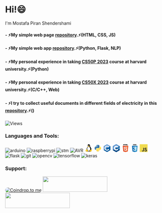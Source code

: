 # Hi!😄
I'm Mostafa Piran Shendershami 
#### - ⚡My simple web page [repository](https://github.com/mostafapiran/S_webpage).⚡(HTML, CSS, JS)
#### - ⚡My simple web app [repository](https://github.com/mostafapiran/CS50P_2023/tree/main/project).⚡(Python, Flask, NLP)
#### - ⚡My personal experience in taking [CS50P 2023](https://github.com/mostafapiran/CS50P_2023) course at harvard university.⚡(Python)
#### - ⚡My personal experience in taking [CS50X 2023](https://github.com/mostafapiran/CS50X_2023) course at harvard university.⚡(C/C++, Web)
#### - ⚡I try to collect useful documents in different fields of electricity in this [repository](https://github.com/mostafapiran/Electron).⚡()
![Views](https://komarev.com/ghpvc/?username=mostafapiran&color=blue)

<h3 align="left">Languages and Tools:</h3>
<p align="left">
   <img src="https://cdn.worldvectorlogo.com/logos/arduino-1.svg" alt="arduino" width="26" height="26"/>
   <img src="https://www.vectorlogo.zone/logos/raspberrypi/raspberrypi-icon.svg" alt="raspberrypi" width="26" height="26"/>
   <img src="https://upload.wikimedia.org/wikipedia/commons/1/17/STMicroelectronics-Logo.svg" alt="stm" width="26" height="20"/>
   <img src="https://github.com/file-icons/icons/blob/master/svg/AVR.svg" alt="AVR" width="26" height="26"/>
   <img src="https://raw.githubusercontent.com/devicons/devicon/master/icons/linux/linux-original.svg" alt="linux" width="26" height="26"/>
   <img src="https://raw.githubusercontent.com/devicons/devicon/master/icons/python/python-original.svg" alt="python" width="26" height="26"/>
   <img src="https://raw.githubusercontent.com/devicons/devicon/master/icons/c/c-original.svg" alt="c" width="26" height="26"/>
   <img src="https://raw.githubusercontent.com/devicons/devicon/master/icons/cplusplus/cplusplus-original.svg" alt="cplusplus" width="26" height="26"/>
   <img src="https://raw.githubusercontent.com/devicons/devicon/master/icons/html5/html5-original-wordmark.svg" alt="html" width="26" height="26"/>
   <img src="https://raw.githubusercontent.com/devicons/devicon/master/icons/css3/css3-original-wordmark.svg" alt="css" width="26" height="26"/>
   <img src="https://raw.githubusercontent.com/devicons/devicon/master/icons/javascript/javascript-original.svg" alt="javascript" width="26" height="26"/>
   <img src="https://www.vectorlogo.zone/logos/pocoo_flask/pocoo_flask-icon.svg" alt="flask" width="26" height="26"/>
   <img src="https://www.vectorlogo.zone/logos/git-scm/git-scm-icon.svg" alt="git" width="26" height="26"/>
   <img src="https://www.vectorlogo.zone/logos/opencv/opencv-icon.svg" alt="opencv" width="26" height="26"/>
   <img src="https://github.com/gilbarbara/logos/blob/main/logos/tensorflow.svg" alt="tensorflow" width="26" height="26"/>
   <img src="https://github.com/valohai/ml-logos/blob/master/keras.svg" alt="keras" width="26" height="26"/>
</p>





<h3 align="left">Support:</h3>
<p>   
   <a href="https://coindrop.to/mostafa" target="_blank"><img src="https://coindrop.to/embed-button.png" style="border-radius: 10px; height: 50px !important;width: 210px !important;" alt="Coindrop.to me"></img></a>
   <a href="https://www.buymeacoffee.com/mostafapiran"> <img src="https://cdn.buymeacoffee.com/buttons/v2/default-yellow.png" height="50" width="210" /></a>
   <a href="http://www.coffeete.ir/mostafapiran">       <img src="http://www.coffeete.ir/images/buttons/lemonchiffon.png" height="50" width="210" />

</a>
</p>



<!--
**mostafapiran/mostafapiran** is a ✨ _special_ ✨ repository because its `README.md` (this file) appears on your GitHub profile.

Here are some ideas to get you started:

- 🔭 I’m currently working on ...
- 🌱 I’m currently learning ...
- 👯 I’m looking to collaborate on ...
- 🤔 I’m looking for help with ...
- 💬 Ask me about ...
- 📫 How to reach me: ...
- 😄 Pronouns: ...
- ⚡ Fun fact: ...
-->
